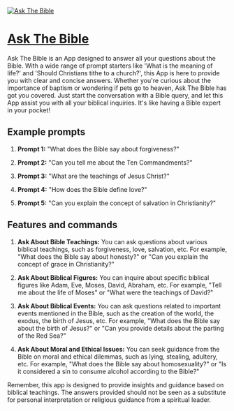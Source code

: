 [![Ask The Bible](https://files.oaiusercontent.com/file-hJcHFfpwValdr0DyIALmcXav?se=2123-10-16T23%3A30%3A48Z&sp=r&sv=2021-08-06&sr=b&rscc=max-age%3D31536000%2C%20immutable&rscd=attachment%3B%20filename%3D62b07d50-dad9-4146-b98d-7e1d6a4e3706.png&sig=qIWFaaKF%2BvyjI3Mmv5/3ueym6/v9r9MOtanPqilwDyQ%3D)](https://chat.openai.com/g/g-qvswjJE7T-ask-the-bible)

# [Ask The Bible](https://chat.openai.com/g/g-qvswjJE7T-ask-the-bible)

Ask The Bible is an App designed to answer all your questions about the Bible. With a wide range of prompt starters like 'What is the meaning of life?' and 'Should Christians tithe to a church?', this App is here to provide you with clear and concise answers. Whether you're curious about the importance of baptism or wondering if pets go to heaven, Ask The Bible has got you covered. Just start the conversation with a Bible query, and let this App assist you with all your biblical inquiries. It's like having a Bible expert in your pocket!

## Example prompts

1. **Prompt 1:** "What does the Bible say about forgiveness?"

2. **Prompt 2:** "Can you tell me about the Ten Commandments?"

3. **Prompt 3:** "What are the teachings of Jesus Christ?"

4. **Prompt 4:** "How does the Bible define love?"

5. **Prompt 5:** "Can you explain the concept of salvation in Christianity?"

## Features and commands

1. **Ask About Bible Teachings:** You can ask questions about various biblical teachings, such as forgiveness, love, salvation, etc. For example, "What does the Bible say about honesty?" or "Can you explain the concept of grace in Christianity?"

2. **Ask About Biblical Figures:** You can inquire about specific biblical figures like Adam, Eve, Moses, David, Abraham, etc. For example, "Tell me about the life of Moses" or "What were the teachings of David?"

3. **Ask About Biblical Events:** You can ask questions related to important events mentioned in the Bible, such as the creation of the world, the exodus, the birth of Jesus, etc. For example, "What does the Bible say about the birth of Jesus?" or "Can you provide details about the parting of the Red Sea?"

4. **Ask About Moral and Ethical Issues:** You can seek guidance from the Bible on moral and ethical dilemmas, such as lying, stealing, adultery, etc. For example, "What does the Bible say about homosexuality?" or "Is it considered a sin to consume alcohol according to the Bible?"

Remember, this app is designed to provide insights and guidance based on biblical teachings. The answers provided should not be seen as a substitute for personal interpretation or religious guidance from a spiritual leader.